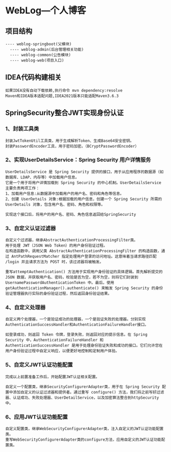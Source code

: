 # WebLog—个人博客

## 项目结构

````text
---- weblog-springboot(父模块)
  ---- weblog-admin(后台管理相关功能)
  ---- weblog-common(公告模块)
  ---- weblog-web(项目入口)
````



## IDEA代码构建相关

````text
如果IDEA没有自动下载依赖,执行命令 mvn dependency:resolve
Maven和IDEA版本适配问题,IDEA2021版本只能适配Maven3.6.3
````



## SpringSecurity整合JWT实现身份认证

### 1、封装工具类

````text
封装JwtTokenUtil工具类，用于生成解析Token、生成Base64安全密钥。
封装PasswordEncoder工具，用于密码加密。（BCryptPasswordEncoder）
````

### 2、实现UserDetailsService：Spring Security 用户详情服务

````text
UserDetailsService 是 Spring Security 提供的接口，用于从应用程序的数据源（如数据库、LDAP、内存等）中加载用户信息。
它是一个用于将用户详情加载到 Spring Security 的中心机制。UserDetailsService 主要负责两项工作：
1、加载用户信息:从数据源中加载用户的用户名、密码和角色等信息。
2、创建 UserDetails 对象:根据加载的用户信息，创建一个 Spring Security 所需的 UserDetails 对象，包含用户名、密码、角色和权限等。

实现这个接口后，将用户的用户名、密码、角色信息返回给SpringSecurity
````

### 3、自定义认证过滤器

````text
自定义个过滤器，继承AbstractAuthenticationProcessingFilter类。
用于处理 JWT（JSON Web Token）的用户身份验证过程。
在构造函数中，调用父类 AbstractAuthenticationProcessingFilter 的构造函数，通过 AntPathRequestMatcher 指定处理用户登录的访问地址。这意味着当请求路径匹配 /login 并且请求方法为 POST 时，该过滤器将被触发。

重写attemptAuthentication() 方法用于实现用户身份验证的具体逻辑。首先解析提交的 JSON 数据，并获取用户名、密码，校验是否为空，若不为空，则将它们封装到 UsernamePasswordAuthenticationToken 中。最后，使用 getAuthenticationManager().authenticate() 来触发 Spring Security 的身份验证管理器执行实际的身份验证过程，然后返回身份验证结果。
````

### 4、自定义处理器

````text
自定义两个处理器，一个是验证成功的处理器，一个是验证失败的处理器。分别实现AuthenticationSuccessHandler和AuthenticationFailureHandler接口。

如登录成功，则返回 Token 令牌，登录失败，则返回对应的提示信息。在 Spring Security 中，AuthenticationFailureHandler 和 AuthenticationSuccessHandler 是用于处理身份验证失败和成功的接口。它们允许您在用户身份验证过程中自定义响应，以便更好地控制和定制用户体验。
````

### 5、自定义JWT认证功能配置

````text
完成以上前置准备工作后，开始配置JWT认证相关配置。

自定义一个配置类，继承SecurityConfigurerAdapter类，用于在 Spring Security 配置中添加自定义的认证过滤器和提供者。通过重写 configure() 方法，我们将之前写好过滤器、认证成功、失败处理器、UserDetailService，以及加密算法整合到httpSecurity 中。
````

### 6、应用JWT认证功能配置

````text
自定义配置类，继承WebSecurityConfigurerAdapter类，注入自定义的JWT认证功能配置类。
重写WebSecurityConfigurerAdapter类的configure方法，应用自定义的JWT认证功能配置类。
````

